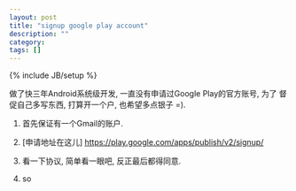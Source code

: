 ```yaml
---
layout: post
title: "signup google play account"
description: ""
category: 
tags: []
---
```

{% include JB/setup %}

做了快三年Android系统级开发, 一直没有申请过Google Play的官方账号, 为了
督促自己多写东西, 打算开一个户, 也希望多点银子 =).
1. 首先保证有一个Gmail的账户.

2. [申请地址在这儿] <https://play.google.com/apps/publish/v2/signup/>

3. 看一下协议, 简单看一眼吧, 反正最后都得同意.

4. so

